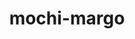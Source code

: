 ---
title: "mochi-margo"
layout: cache
categories: [package, develop-2023-11-19]
meta: {"versions": ["0.14.1"], "compilers": ["gcc@=11.1.0", "gcc@=11.4.0", "gcc@=9.4.0", "oneapi@=2023.2.0"], "oss": ["ubuntu20.04"], "platforms": ["linux"], "targets": ["neoverse_v1", "ppc64le", "x86_64_v3"], "stacks": ["data-vis-sdk", "e4s", "e4s-neoverse_v1", "e4s-oneapi", "e4s-power", "root"], "num_specs": 7, "num_specs_by_stack": {"root": 7, "e4s-neoverse_v1": 1, "e4s-power": 1, "data-vis-sdk": 2, "e4s": 2, "e4s-oneapi": 1}}
spec_details: [{"hash": "m5m54sugmthikklwfhv6qzububeuosuq", "compiler": "gcc@=11.4.0", "versions": ["0.14.1"], "os": "ubuntu20.04", "platform": "linux", "target": "neoverse_v1", "variants": ["build_system=autotools"], "stacks": ["root", "e4s-neoverse_v1"], "size": "-", "tarball": "https://binaries.spack.io/releases/develop-2023-11-19/build_cache/linux-ubuntu20.04-neoverse_v1/gcc-11.4.0/mochi-margo-0.14.1/linux-ubuntu20.04-neoverse_v1-gcc-11.4.0-mochi-margo-0.14.1-m5m54sugmthikklwfhv6qzububeuosuq.spack"}, {"hash": "vjc2pdrybsr6wgfjwtah32jbel7cas2i", "compiler": "gcc@=9.4.0", "versions": ["0.14.1"], "os": "ubuntu20.04", "platform": "linux", "target": "ppc64le", "variants": ["build_system=autotools"], "stacks": ["root", "e4s-power"], "size": "-", "tarball": "https://binaries.spack.io/releases/develop-2023-11-19/build_cache/linux-ubuntu20.04-ppc64le/gcc-9.4.0/mochi-margo-0.14.1/linux-ubuntu20.04-ppc64le-gcc-9.4.0-mochi-margo-0.14.1-vjc2pdrybsr6wgfjwtah32jbel7cas2i.spack"}, {"hash": "ikm5ufsrbdhwltqc5i56hj2vtndp5pha", "compiler": "gcc@=11.1.0", "versions": ["0.14.1"], "os": "ubuntu20.04", "platform": "linux", "target": "x86_64_v3", "variants": ["build_system=autotools"], "stacks": ["root", "data-vis-sdk"], "size": "-", "tarball": "https://binaries.spack.io/releases/develop-2023-11-19/build_cache/linux-ubuntu20.04-x86_64_v3/gcc-11.1.0/mochi-margo-0.14.1/linux-ubuntu20.04-x86_64_v3-gcc-11.1.0-mochi-margo-0.14.1-ikm5ufsrbdhwltqc5i56hj2vtndp5pha.spack"}, {"hash": "k6pqgwvdjpyhkwjwhlyc3xgemco3uai6", "compiler": "gcc@=11.1.0", "versions": ["0.14.1"], "os": "ubuntu20.04", "platform": "linux", "target": "x86_64_v3", "variants": ["build_system=autotools"], "stacks": ["root", "data-vis-sdk"], "size": "-", "tarball": "https://binaries.spack.io/releases/develop-2023-11-19/build_cache/linux-ubuntu20.04-x86_64_v3/gcc-11.1.0/mochi-margo-0.14.1/linux-ubuntu20.04-x86_64_v3-gcc-11.1.0-mochi-margo-0.14.1-k6pqgwvdjpyhkwjwhlyc3xgemco3uai6.spack"}, {"hash": "qxxywduurwrumq2l5yktidutj4toy3k4", "compiler": "gcc@=11.4.0", "versions": ["0.14.1"], "os": "ubuntu20.04", "platform": "linux", "target": "x86_64_v3", "variants": ["build_system=autotools"], "stacks": ["root", "e4s"], "size": "-", "tarball": "https://binaries.spack.io/releases/develop-2023-11-19/build_cache/linux-ubuntu20.04-x86_64_v3/gcc-11.4.0/mochi-margo-0.14.1/linux-ubuntu20.04-x86_64_v3-gcc-11.4.0-mochi-margo-0.14.1-qxxywduurwrumq2l5yktidutj4toy3k4.spack"}, {"hash": "zjuh7o3gwbt2vr5u7vpv4ellee7mnlax", "compiler": "gcc@=11.4.0", "versions": ["0.14.1"], "os": "ubuntu20.04", "platform": "linux", "target": "x86_64_v3", "variants": ["build_system=autotools"], "stacks": ["root", "e4s"], "size": "-", "tarball": "https://binaries.spack.io/releases/develop-2023-11-19/build_cache/linux-ubuntu20.04-x86_64_v3/gcc-11.4.0/mochi-margo-0.14.1/linux-ubuntu20.04-x86_64_v3-gcc-11.4.0-mochi-margo-0.14.1-zjuh7o3gwbt2vr5u7vpv4ellee7mnlax.spack"}, {"hash": "aqqb5tqqqa7kjwqndpcqyxxjvo65mlkq", "compiler": "oneapi@=2023.2.0", "versions": ["0.14.1"], "os": "ubuntu20.04", "platform": "linux", "target": "x86_64_v3", "variants": ["build_system=autotools"], "stacks": ["root", "e4s-oneapi"], "size": "-", "tarball": "https://binaries.spack.io/releases/develop-2023-11-19/build_cache/linux-ubuntu20.04-x86_64_v3/oneapi-2023.2.0/mochi-margo-0.14.1/linux-ubuntu20.04-x86_64_v3-oneapi-2023.2.0-mochi-margo-0.14.1-aqqb5tqqqa7kjwqndpcqyxxjvo65mlkq.spack"}]
---